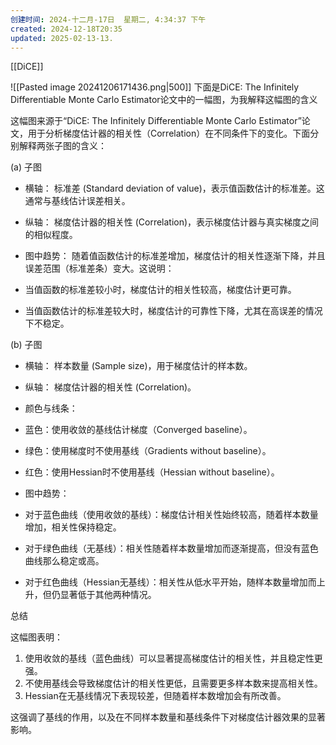 ```yaml
---
创建时间: 2024-十二月-17日  星期二, 4:34:37 下午
created: 2024-12-18T20:35
updated: 2025-02-13-13.
---
```

[[DiCE]]

![[Pasted image 20241206171436.png|500]]
下面是DiCE: The Infinitely Differentiable Monte Carlo Estimator论文中的一幅图，为我解释这幅图的含义

这幅图来源于“DiCE: The Infinitely Differentiable Monte Carlo Estimator”论文，用于分析梯度估计器的相关性（Correlation）在不同条件下的变化。下面分别解释两张子图的含义：

(a) 子图

- 横轴： 标准差 (Standard deviation of value)，表示值函数估计的标准差。这通常与基线估计误差相关。
- 纵轴： 梯度估计器的相关性 (Correlation)，表示梯度估计器与真实梯度之间的相似程度。
- 图中趋势： 随着值函数估计的标准差增加，梯度估计的相关性逐渐下降，并且误差范围（标准差条）变大。这说明：

- 当值函数的标准差较小时，梯度估计的相关性较高，梯度估计更可靠。
- 当值函数估计的标准差较大时，梯度估计的可靠性下降，尤其在高误差的情况下不稳定。

(b) 子图

- 横轴： 样本数量 (Sample size)，用于梯度估计的样本数。
- 纵轴： 梯度估计器的相关性 (Correlation)。
- 颜色与线条：

- 蓝色：使用收敛的基线估计梯度（Converged baseline）。
- 绿色：使用梯度时不使用基线（Gradients without baseline）。
- 红色：使用Hessian时不使用基线（Hessian without baseline）。

- 图中趋势：

- 对于蓝色曲线（使用收敛的基线）：梯度估计相关性始终较高，随着样本数量增加，相关性保持稳定。
- 对于绿色曲线（无基线）：相关性随着样本数量增加而逐渐提高，但没有蓝色曲线那么稳定或高。
- 对于红色曲线（Hessian无基线）：相关性从低水平开始，随样本数量增加而上升，但仍显著低于其他两种情况。

总结

这幅图表明：

1. 使用收敛的基线（蓝色曲线）可以显著提高梯度估计的相关性，并且稳定性更强。
2. 不使用基线会导致梯度估计的相关性更低，且需要更多样本数来提高相关性。
3. Hessian在无基线情况下表现较差，但随着样本数增加会有所改善。

这强调了基线的作用，以及在不同样本数量和基线条件下对梯度估计器效果的显著影响。
